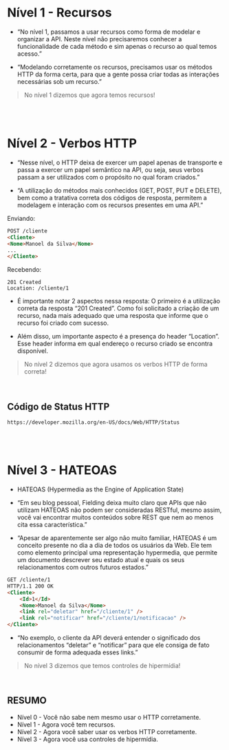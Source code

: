 # Nível 1 - Recursos

- “No nível 1, passamos a usar recursos como forma de modelar e organizar a API. Neste nível não precisaremos conhecer a funcionalidade de cada método e sim apenas o recurso ao qual temos acesso.”

- “Modelando corretamente os recursos, precisamos usar os métodos HTTP da forma certa, para que a gente possa criar todas as interações necessárias sob um recurso.”

> No nível 1 dizemos que agora temos recursos!

<br><br>

# Nível 2 - Verbos HTTP

- “Nesse nível, o HTTP deixa de exercer um papel apenas de transporte e passa a exercer um papel semântico na API, ou seja, seus verbos passam a ser utilizados com o propósito no qual foram criados.”

- “A utilização do métodos mais conhecidos (GET, POST, PUT e DELETE), bem como a tratativa correta dos códigos de resposta, permitem a modelagem e interação com os recursos presentes em uma API.”

Enviando:
```HTML
POST /cliente
<Cliente>
<Nome>Manoel da Silva</Nome>
...
</Cliente>
```
Recebendo:
```
201 Created
Location: /cliente/1
```

- É importante notar 2 aspectos nessa resposta: O primeiro é a utilização correta da resposta “201 Created”. Como foi solicitado a criação de um recurso, nada mais adequado que uma resposta que informe que o recurso foi criado com sucesso.

- Além disso, um importante aspecto é a presença do header
“Location”. Esse header informa em qual endereço o recurso
criado se encontra disponível.

> No nível 2 dizemos que agora usamos os verbos HTTP de forma correta!

<br>

## Código de Status HTTP

```
https://developer.mozilla.org/en-US/docs/Web/HTTP/Status
```

<br><br>

# Nível 3 - HATEOAS

- HATEOAS (Hypermedia as the Engine of Application State)

- “Em seu blog pessoal, Fielding deixa muito claro que APIs que não utilizam HATEOAS não podem ser consideradas RESTful, mesmo assim, você vai encontrar muitos conteúdos sobre REST que nem ao menos cita essa característica.”

- “Apesar de aparentemente ser algo não muito familiar, HATEOAS é um conceito presente no dia a dia de todos os usuários da Web. Ele tem como elemento principal uma representação hypermedia, que permite um documento descrever seu estado atual e quais os seus relacionamentos com outros futuros estados.”

```HTML
GET /cliente/1
HTTP/1.1 200 OK
<Cliente>
    <Id>1</Id>
    <Nome>Manoel da Silva</Nome>
    <link rel="deletar" href="/cliente/1" />
    <link rel="notificar" href="/cliente/1/notificacao" />
</Cliente>
```

- “No exemplo, o cliente da API deverá entender o significado dos relacionamentos “deletar” e “notificar” para que ele consiga de fato consumir de forma adequada esses links.”

> No nível 3 dizemos que temos controles de hipermídia!

<br>

## RESUMO

- Nível 0 - Você não sabe nem mesmo usar o HTTP corretamente.
- Nível 1 - Agora você tem recursos.
- Nível 2 - Agora você saber usar os verbos HTTP corretamente.
- Nível 3 - Agora você usa controles de hipermídia.